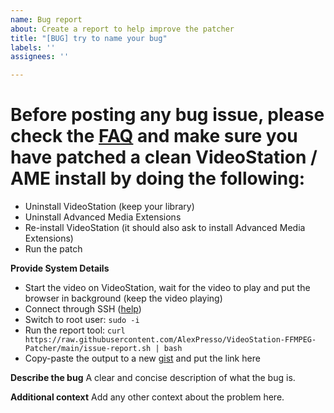 ```yaml
---
name: Bug report
about: Create a report to help improve the patcher
title: "[BUG] try to name your bug"
labels: ''
assignees: ''

---
```


# Before posting any bug issue, please check the [FAQ](https://github.com/AlexPresso/VideoStation-FFMPEG-Patcher/wiki/FAQ) and make sure you have patched a clean VideoStation / AME install by doing the following:
- Uninstall VideoStation (keep your library)
- Uninstall Advanced Media Extensions
- Re-install VideoStation (it should also ask to install Advanced Media Extensions)
- Run the patch

**Provide System Details**
- Start the video on VideoStation, wait for the video to play and put the browser in background (keep the video playing)
- Connect through SSH ([help](https://www.synology.com/en-global/knowledgebase/DSM/tutorial/General_Setup/How_to_login_to_DSM_with_root_permission_via_SSH_Telnet))
- Switch to root user: `sudo -i`
- Run the report tool: `curl https://raw.githubusercontent.com/AlexPresso/VideoStation-FFMPEG-Patcher/main/issue-report.sh | bash`
- Copy-paste the output to a new [gist](https://gist.github.com/) and put the link here

**Describe the bug**
A clear and concise description of what the bug is.

**Additional context**
Add any other context about the problem here.
